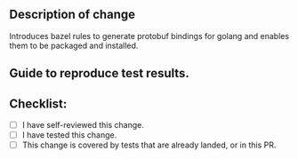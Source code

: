 ## Description of change

Introduces bazel rules to generate protobuf bindings for golang and enables them to be packaged and installed.

## Guide to reproduce test results.
<!-- 
    Please help reviewers by including instructions 
    on how to test this change
-->
## Checklist:
- [ ] I have self-reviewed this change.
- [ ] I have tested this change.
- [ ] This change is covered by tests that are already landed, or in this PR.
